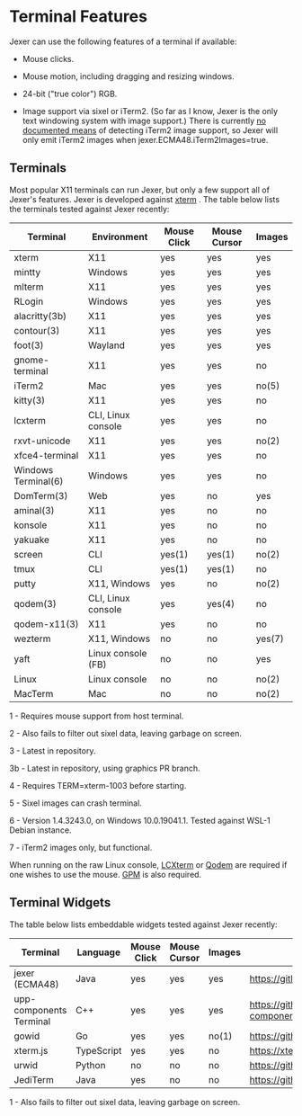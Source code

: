 Terminal Features
=================

Jexer can use the following features of a terminal if available:

* Mouse clicks.

* Mouse motion, including dragging and resizing windows.

* 24-bit ("true color") RGB.

* Image support via sixel or iTerm2.  (So far as I know, Jexer is the
  only text windowing system with image support.)  There is currently
  [no documented
  means](https://gitlab.com/gnachman/iterm2/issues/8940) of detecting
  iTerm2 image support, so Jexer will only emit iTerm2 images when
  jexer.ECMA48.iTerm2Images=true.

Terminals
---------

Most popular X11 terminals can run Jexer, but only a few support all
of Jexer's features.  Jexer is developed against
[xterm](https://invisible-island.net/xterm/) .  The table below lists
the terminals tested against Jexer recently:

| Terminal       | Environment        | Mouse Click | Mouse Cursor | Images |
| -------------- | ------------------ | ----------- | ------------ | ------ |
| xterm          | X11                | yes         | yes          | yes    |
| mintty         | Windows            | yes         | yes          | yes    |
| mlterm         | X11                | yes         | yes          | yes    |
| RLogin         | Windows            | yes         | yes          | yes    |
| alacritty(3b)  | X11                | yes         | yes          | yes    |
| contour(3)     | X11                | yes         | yes          | yes    |
| foot(3)        | Wayland            | yes         | yes          | yes    |
| gnome-terminal | X11                | yes         | yes          | no     |
| iTerm2         | Mac                | yes         | yes          | no(5)  |
| kitty(3)       | X11                | yes         | yes          | no     |
| lcxterm        | CLI, Linux console | yes         | yes          | no     |
| rxvt-unicode   | X11                | yes         | yes          | no(2)  |
| xfce4-terminal | X11                | yes         | yes          | no     |
| Windows Terminal(6) | Windows       | yes         | yes          | no     |
| DomTerm(3)     | Web                | yes         | no           | yes    |
| aminal(3)      | X11                | yes         | no           | no     |
| konsole        | X11                | yes         | no           | no     |
| yakuake        | X11                | yes         | no           | no     |
| screen         | CLI                | yes(1)      | yes(1)       | no(2)  |
| tmux           | CLI                | yes(1)      | yes(1)       | no     |
| putty          | X11, Windows       | yes         | no           | no(2)  |
| qodem(3)       | CLI, Linux console | yes         | yes(4)       | no     |
| qodem-x11(3)   | X11                | yes         | no           | no     |
| wezterm        | X11, Windows       | no          | no           | yes(7) |
| yaft           | Linux console (FB) | no          | no           | yes    |
| Linux          | Linux console      | no          | no           | no(2)  |
| MacTerm        | Mac                | no          | no           | no(2)  |

1 - Requires mouse support from host terminal.

2 - Also fails to filter out sixel data, leaving garbage on screen.

3 - Latest in repository.

3b - Latest in repository, using graphics PR branch.

4 - Requires TERM=xterm-1003 before starting.

5 - Sixel images can crash terminal.

6 - Version 1.4.3243.0, on Windows 10.0.19041.1.  Tested against
    WSL-1 Debian instance.

7 - iTerm2 images only, but functional.

When running on the raw Linux console,
[LCXterm](https://gitlab.com/klamonte/lcxterm) or
[Qodem](http://qodem.sourceforge.net) are required if one wishes to
use the mouse.  [GPM](https://github.com/telmich/gpm) is also
required.


Terminal Widgets
----------------

The table below lists embeddable widgets tested against Jexer recently:

| Terminal       | Language | Mouse Click | Mouse Cursor | Images | Link |
| -------------- | -------- | ----------- | ------------ | ------ | ---- |
| jexer (ECMA48) | Java     | yes         | yes          | yes    | https://gitlab.com/klamonte/jexer
| upp-components Terminal | C++ | yes     | yes          | yes    | https://github.com/ismail-yilmaz/upp-components/tree/master/CtrlLib/Terminal
| gowid | Go | yes | yes | no(1) | https://github.com/gcla/gowid
| xterm.js     | TypeScript | yes         | yes          | no     | https://xtermjs.org
| urwid | Python | no | no | no | https://github.com/urwid/urwid
| JediTerm | Java | yes | no | no | https://github.com/JetBrains/jediterm

1 - Also fails to filter out sixel data, leaving garbage on screen.
